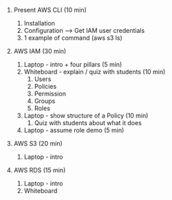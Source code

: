 1. Present AWS CLI (10 min)
   1. Installation
   2. Configuration --> Get IAM user credentials
   3. 1 example of command (aws s3 ls)

2. AWS IAM (30 min)
   1. Laptop - intro + four pillars (5 min)
   2. Whiteboard - explain / quiz with students (10 min)
      1. Users
      2. Policies
      3. Permission
      4. Groups
      5. Roles
   3. Laptop - show structure of a Policy (10 min)
      1. Quiz with students about what it does
   4. Laptop - assume role demo (5 min)


3. AWS S3 (20 min)
   1. Laptop - intro 
   

4. AWS RDS (15 min)
   1. Laptop - intro 
   2. Whiteboard